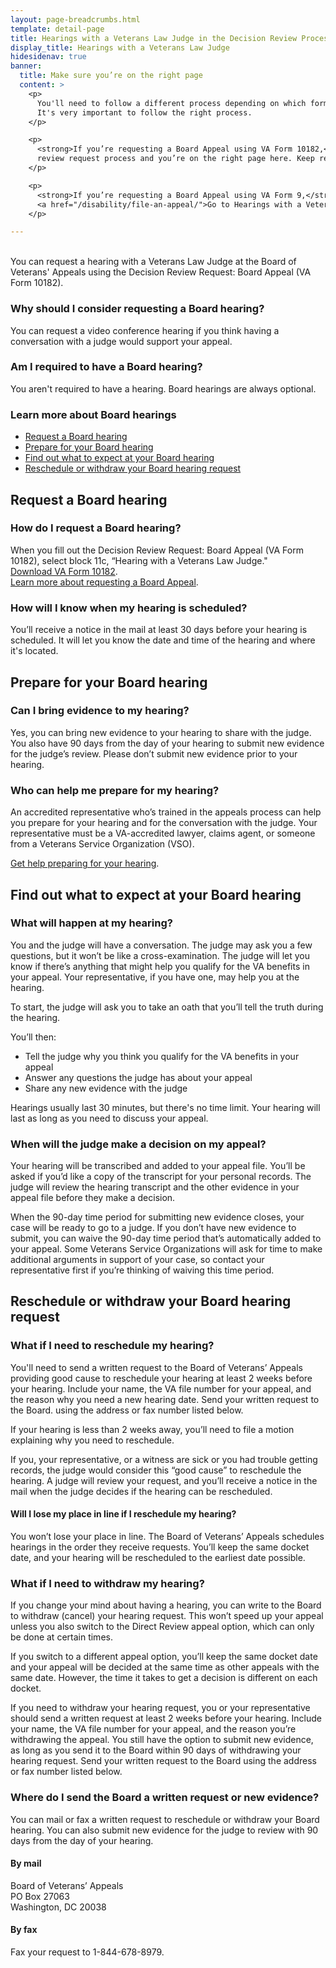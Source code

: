 ```yaml
---
layout: page-breadcrumbs.html
template: detail-page
title: Hearings with a Veterans Law Judge in the Decision Review Process
display_title: Hearings with a Veterans Law Judge
hidesidenav: true
banner:
  title: Make sure you’re on the right page
  content: >
    <p>
      You'll need to follow a different process depending on which form you’re filling out to request a hearing.
      It's very important to follow the right process.
    </p>

    <p>
      <strong>If you’re requesting a Board Appeal using VA Form 10182,</strong> you’re following the decision
      review request process and you’re on the right page here. Keep reading below to learn how to request and prepare for a hearing.
    </p>

    <p>
      <strong>If you’re requesting a Board Appeal using VA Form 9,</strong> you’ll need to go to a different page to get the right information.
      <a href="/disability/file-an-appeal/">Go to Hearings with a Veterans Law Judge for Disability Compensation Appeals</a>
    </p>

---
```


<br>
<div itemprop="description" class="va-introtext">
You can request a hearing with a Veterans Law Judge at the Board of Veterans' Appeals using the Decision Review Request: Board Appeal (VA Form 10182).
</div>

<div class="feature" markdown="0">

### Why should I consider requesting a Board hearing?

You can request a video conference hearing if you think having a conversation with a judge would support your appeal.

### Am I required to have a Board hearing?

You aren't required to have a hearing. Board hearings are always optional.

</div>

### Learn more about Board hearings

- [Request a Board hearing](#request-board-hearing)
- [Prepare for your Board hearing](#prepare-for-board-hearing)
- [Find out what to expect at your Board hearing](#what-to-expect-at-board-hearing)
- [Reschedule or withdraw your Board hearing request](#reschedule-or-withdraw-request)

<span id="request-board-hearing"></span>
## Request a Board hearing

### How do I request a Board hearing?

When you fill out the Decision Review Request: Board Appeal (VA Form 10182), select block 11c, “Hearing with a Veterans Law Judge." <br>
<a href="/decision-reviews/forms/board-appeal-10182.pdf">Download VA Form 10182</a>.<br>
<a href="/decision-reviews/board-appeal/">Learn more about requesting a Board Appeal</a>.

### How will I know when my hearing is scheduled?

You’ll receive a notice in the mail at least 30 days before your hearing is scheduled. It will let you know the date and time of the hearing and where it's located.

<span id="prepare-for-board-hearing"></span>
## Prepare for your Board hearing

### Can I bring evidence to my hearing?

Yes, you can bring new evidence to your hearing to share with the judge. You also have 90 days from the day of your hearing to submit new evidence for the judge’s review. Please don’t submit new evidence prior to your hearing.

### Who can help me prepare for my hearing?

An accredited representative who’s trained in the appeals process can help you prepare for your hearing and for the conversation with the judge. Your representative must be a VA-accredited lawyer, claims agent, or someone from a Veterans Service Organization (VSO).<br>

[Get help preparing for your hearing](/decision-reviews/get-help-with-review-request/).

<span id="what-to-expect-at-board-hearing"></span>
## Find out what to expect at your Board hearing

### What will happen at my hearing?

You and the judge will have a conversation. The judge may ask you a few questions, but it won’t be like a cross-examination. The judge will let you know if there’s anything that might help you qualify for the VA benefits in your appeal. Your representative, if you have one, may help you at the hearing.
<br>

To start, the judge will ask you to take an oath that you’ll tell the truth during the hearing.

You’ll then:

- Tell the judge why you think you qualify for the VA benefits in your appeal
- Answer any questions the judge has about your appeal
- Share any new evidence with the judge

Hearings usually last 30 minutes, but there's no time limit. Your hearing will last as long as you need to discuss your appeal.

### When will the judge make a decision on my appeal?

Your hearing will be transcribed and added to your appeal file. You’ll be asked if you’d like a copy of the transcript for your personal records. The judge will review the hearing transcript and the other evidence in your appeal file before they make a decision.

When the 90-day time period for submitting new evidence closes, your case will be ready to go to a judge. If you don’t have new evidence to submit, you can waive the 90-day time period that’s automatically added to your appeal. Some Veterans Service Organizations will ask for time to make additional arguments in support of your case, so contact your representative first if you’re thinking of waiving this time period.


<span id="reschedule-or-withdraw-request"></span>
## Reschedule or withdraw your Board hearing request

### What if I need to reschedule my hearing?

You'll need to send a written request to the Board of Veterans’ Appeals providing good cause to reschedule your hearing at least 2 weeks before your hearing. Include your name, the VA file number for your appeal, and the reason why you need a new hearing date. Send your written request to the Board. using the address or fax number listed below.

If your hearing is less than 2 weeks away, you’ll need to file a motion explaining why you need to reschedule.

If you, your representative, or a witness are sick or you had trouble getting records, the judge would consider this “good cause” to reschedule the hearing. A judge will review your request, and you’ll receive a notice in the mail when the judge decides if the hearing can be rescheduled.

#### Will I lose my place in line if I reschedule my hearing?

You won’t lose your place in line. The Board of Veterans’ Appeals schedules hearings in the order they receive requests. You’ll keep the same docket date, and your hearing will be rescheduled to the earliest date possible.

### What if I need to withdraw my hearing?

If you change your mind about having a hearing, you can write to the Board to withdraw (cancel) your hearing request. This won’t speed up your appeal unless you also switch to the Direct Review appeal option, which can only be done at certain times.

If you switch to a different appeal option, you’ll keep the same docket date and your appeal will be decided at the same time as other appeals with the same date. However, the time it takes to get a decision is different on each docket.

If you need to withdraw your hearing request, you or your representative should send a written request at least 2 weeks before your hearing. Include your name, the VA file number for your appeal, and the reason you’re withdrawing the appeal. You still have the option to submit new evidence, as long as you send it to the Board within 90 days of withdrawing your hearing request. Send your written request to the Board using the address or fax number listed below.

### Where do I send the Board a written request or new evidence?

You can mail or fax a written request to reschedule or withdraw your Board hearing. You can also submit new evidence for the judge to review with 90 days from the day of your hearing.


#### By mail

<p class="va-address-block">
Board of Veterans’ Appeals<br>
PO Box 27063<br>
Washington, DC 20038<br>
</p>

#### By fax

Fax your request to 1-844-678-8979.

